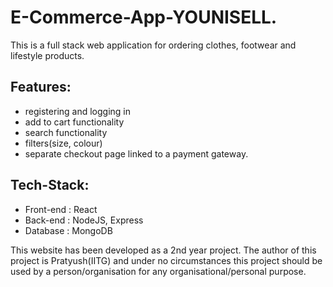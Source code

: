 # E-Commerce-App-YOUNISELL.

This is a full stack web application for ordering clothes, footwear and lifestyle products. 

## Features:
- registering and logging in
- add to cart functionality
- search functionality
- filters(size, colour)
- separate checkout page linked to a payment gateway.

## Tech-Stack:
- Front-end : React
- Back-end : NodeJS, Express
- Database : MongoDB

This website has been developed as a 2nd year project.
The author of this project is Pratyush(IITG) and under no circumstances this project should be used by a person/organisation for any organisational/personal purpose.

